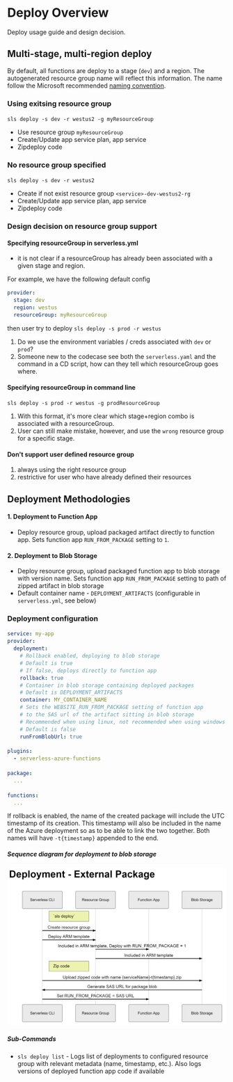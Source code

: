# Deploy Overview

Deploy usage guide and design decision.

## Multi-stage, multi-region deploy

By default, all functions are deploy to a stage (`dev`) and a region. The autogenerated resource group name will reflect this information.  The name follow the Microsoft recommended [naming convention](https://docs.microsoft.com/en-us/azure/architecture/best-practices/naming-conventions#general).

### Using exitsing resource group

`sls deploy -s dev -r westus2 -g myResourceGroup`

- Use resource group `myResourceGroup`
- Create/Update app service plan, app service
- Zipdeploy code

### No resource group specified

`sls deploy -s dev -r westus2`

- Create if not exist resource group `<service>-dev-westus2-rg`
- Create/Update app service plan, app service
- Zipdeploy code

### Design decision on resource group support

#### Specifying resourceGroup in serverless.yml

- it is not clear if a resourceGroup has already been associated with a given stage and region.

For example, we have the following default config

```yaml
provider:
  stage: dev
  region: westus
  resourceGroup: myResourceGroup
```

then user try to deploy
`sls deploy -s prod -r westus`

1. Do we use the environment variables / creds associated with `dev` or `prod`?
1. Someone new to the codecase see both the `serverless.yaml` and the command in a CD script, how can they tell which resourceGroup goes where.

#### Specifying resourceGroup in command line

`sls deploy -s prod -r westus -g prodResourceGroup`

1. With this format, it's more clear which stage+region combo is associated with a resourceGroup.
1. User can still make mistake, however, and use the `wrong` resource group for a specific stage.

#### Don't support user defined resource group

1. always using the right resource group
1. restrictive for user who have already defined their resources

## Deployment Methodologies

#### 1. Deployment to Function App
- Deploy resource group, upload packaged artifact directly to function app. Sets function app `RUN_FROM_PACKAGE` setting to `1`.

#### 2. Deployment to Blob Storage
- Deploy resource group, upload packaged function app to blob storage with version name. Sets function app `RUN_FROM_PACKAGE` setting to path of zipped artifact in blob storage
- Default container name - `DEPLOYMENT_ARTIFACTS` (configurable in `serverless.yml`, see below)

### Deployment configuration

```yml
service: my-app
provider:
  deployment:
    # Rollback enabled, deploying to blob storage
    # Default is true
    # If false, deploys directly to function app
    rollback: true
    # Container in blob storage containing deployed packages
    # Default is DEPLOYMENT_ARTIFACTS
    container: MY_CONTAINER_NAME
    # Sets the WEBSITE_RUN_FROM_PACKAGE setting of function app
    # to the SAS url of the artifact sitting in blob storage
    # Recommended when using linux, not recommended when using windows
    # Default is false
    runFromBlobUrl: true

plugins:
  - serverless-azure-functions

package:
  ...

functions:
  ...
```

If rollback is enabled, the name of the created package will include the UTC timestamp of its creation. This timestamp will also be included in the name of the Azure deployment so as to be able to link the two together. Both names will have `-t{timestamp}` appended to the end.

##### Sequence diagram for deployment to blob storage

![alt text](./sequenceDiagrams/deployExternal.png)

##### Sub-Commands

- `sls deploy list` - Logs list of deployments to configured resource group with relevant metadata (name, timestamp, etc.). Also logs versions of deployed function app code if available
